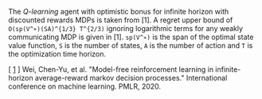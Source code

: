The *Q-learning* agent with optimistic bonus for infinite horizon with discounted rewards MDPs is taken from [1].
A regret upper bound of `O(sp(V^∗)(SA)^{1/3} T^{2/3)` ignoring logarithmic terms for any weakly communicating MDP is given in [1].
`sp(V^∗)` is the span of the optimal state value function, `S` is the number of states, `A` is the number of action and `T` is the optimization time horizon.

[ [1](https://arxiv.org/pdf/1910.07072.pdf) ] Wei, Chen-Yu, et al. "Model-free reinforcement learning in infinite-horizon average-reward markov decision processes." International conference on machine learning. PMLR, 2020.
